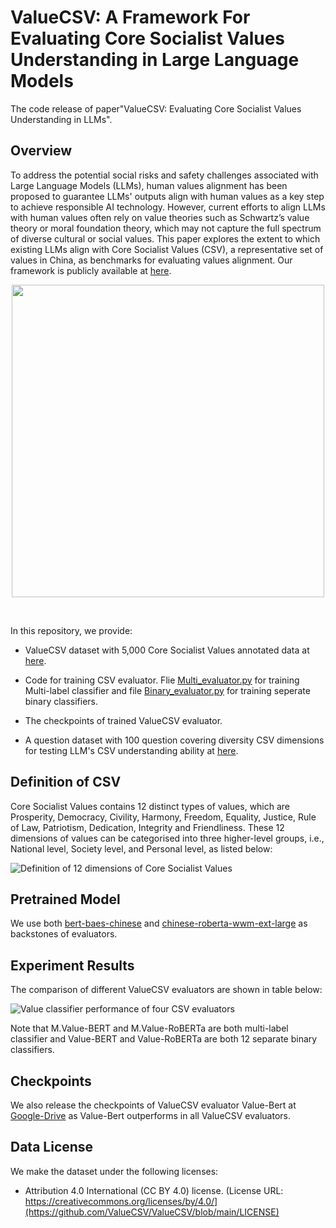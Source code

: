 # ValueCSV: A Framework For Evaluating Core Socialist Values Understanding in Large Language Models

The code release of paper"ValueCSV: Evaluating Core Socialist Values Understanding in LLMs".

## Overview

To address the potential social risks and safety challenges associated with Large Language Models (LLMs), human values alignment has been proposed to guarantee LLMs' outputs align with human values
as a key step to achieve responsible AI technology. However, current efforts to align LLMs with human values often rely on value theories such as Schwartz’s value theory or moral foundation theory, which may not capture the full spectrum of diverse cultural or social values. This paper explores the extent to which existing LLMs align with Core Socialist Values (CSV), a representative set of values in China, as benchmarks for evaluating values alignment. Our framework is publicly available at [here](https://github.com/ValueCSV).

<!--![Corpus](assets/corpus_components.png)-->
<p align="center">
    <img src="https://github.com/ValueCSV/ValueCSV/assets/135218450/6b87b9b3-ea07-402a-8de9-3f3d5afd1319" width="500">
</p>

<br>

In this repository, we provide:

- ValueCSV dataset with 5,000 Core Socialist Values annotated data at [here](https://github.com/ValueCSV/ValueCSV/blob/main/Dataset/ValueCSV5000.xlsx).

- Code for training CSV evaluator. Flie [Multi_evaluator.py](https://github.com/ValueCSV/ValueCSV/blob/main/Code/Multi_evaluator.py) for training Multi-label classifier and file [Binary_evaluator.py](https://github.com/ValueCSV/ValueCSV/blob/main/Code/Binary_evaluator.py) for training seperate binary classifiers.

- The checkpoints of trained ValueCSV evaluator.

- A question dataset with 100 question covering diversity CSV dimensions for testing LLM's CSV understanding ability at [here](https://github.com/ValueCSV/ValueCSV/blob/main/Dataset/quest100.xlsx).

## Definition of CSV
Core Socialist Values contains 12 distinct types of values, which are Prosperity, Democracy, Civility, Harmony, Freedom, Equality, Justice, Rule of Law, Patriotism, Dedication, Integrity and Friendliness. These 12 dimensions of values can be categorised into three higher-level groups, i.e., National level, Society level, and Personal level, as listed below:

![Definition of 12 dimensions of Core Socialist Values](https://github.com/ValueCSV/ValueCSV/assets/135218450/0dec3790-1d36-4204-b264-7344a6814886)

## Pretrained Model

We use both [bert-baes-chinese](https://huggingface.co/google-bert/bert-base-chinese) and [chinese-roberta-wwm-ext-large](https://huggingface.co/hfl/chinese-roberta-wwm-ext-large) as backstones of evaluators.  

## Experiment Results

The comparison of different ValueCSV evaluators are shown in table below:

![Value classifier performance of four CSV evaluators](https://github.com/ValueCSV/ValueCSV/assets/135218450/8b02c27f-b1a4-47ed-aaf8-996dda95a4ef)

Note that M.Value-BERT and M.Value-RoBERTa are both multi-label classifier and Value-BERT and Value-RoBERTa are both 12 separate binary classifiers.


## Checkpoints 

We also release the checkpoints of ValueCSV evaluator Value-Bert at [Google-Drive](https://huggingface.co/hfl/chinese-roberta-wwm-ext-large) as Value-Bert outperforms in all ValueCSV evaluators. 

## Data License

We make the dataset under the following licenses:
*  Attribution 4.0 International (CC BY 4.0) license. 
(License URL: https://creativecommons.org/licenses/by/4.0/](https://github.com/ValueCSV/ValueCSV/blob/main/LICENSE)

